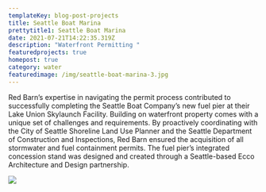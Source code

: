 ```yaml
---
templateKey: blog-post-projects
title: Seattle Boat Marina
prettytitle1: Seattle Boat Marina
date: 2021-07-21T14:22:35.319Z
description: "Waterfront Permitting "
featuredprojects: true
homepost: true
category: water
featuredimage: /img/seattle-boat-marina-3.jpg
---
```

Red Barn’s expertise in navigating the permit process contributed to successfully completing the Seattle Boat Company’s new fuel pier at their Lake Union Skylaunch Facility. Building on waterfront property comes with a unique set of challenges and requirements. By proactively coordinating with the City of Seattle Shoreline Land Use Planner and the Seattle Department of Construction and Inspections, Red Barn ensured the acquisition of all stormwater and fuel containment permits. The fuel pier’s integrated concession stand was designed and created through a Seattle-based Ecco Architecture and Design partnership. 

![](/img/seattle-boat-marina-4.jpg)